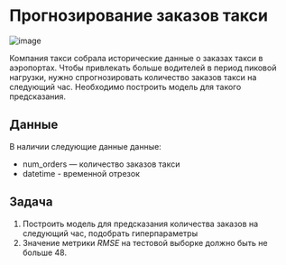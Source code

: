 #  Прогнозирование заказов такси
![image](https://github.com/suuurfinbird/yandex-data-science-projects-2023/assets/145972187/b48f4003-5f77-4ac9-8f2b-53b529e7bc0a)

Компания такси собрала исторические данные о заказах такси в аэропортах. Чтобы привлекать больше водителей в период пиковой нагрузки, нужно спрогнозировать количество заказов такси на следующий час. Необходимо построить модель для такого предсказания.
## Данные
В наличии следующие данные данные:
* num_orders — количество заказов такси
* datetime - временной отрезок
## Задача
1. Построить модель для предсказания количества заказов на следующий час, подобрать гиперпараметры
2. Значение метрики *RMSE* на тестовой выборке должно быть не больше 48.
